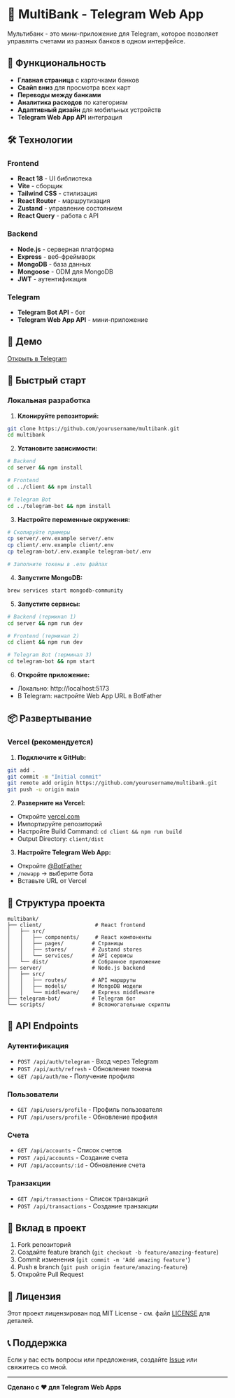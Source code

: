 # 🏦 MultiBank - Telegram Web App

Мультибанк - это мини-приложение для Telegram, которое позволяет управлять счетами из разных банков в одном интерфейсе.

## 🚀 Функциональность

- **Главная страница** с карточками банков
- **Свайп вниз** для просмотра всех карт
- **Переводы между банками**
- **Аналитика расходов** по категориям
- **Адаптивный дизайн** для мобильных устройств
- **Telegram Web App API** интеграция

## 🛠️ Технологии

### Frontend
- **React 18** - UI библиотека
- **Vite** - сборщик
- **Tailwind CSS** - стилизация
- **React Router** - маршрутизация
- **Zustand** - управление состоянием
- **React Query** - работа с API

### Backend
- **Node.js** - серверная платформа
- **Express** - веб-фреймворк
- **MongoDB** - база данных
- **Mongoose** - ODM для MongoDB
- **JWT** - аутентификация

### Telegram
- **Telegram Bot API** - бот
- **Telegram Web App API** - мини-приложение

## 📱 Демо

[Открыть в Telegram](https://t.me/MultibankYo_bot/multibank)

## 🚀 Быстрый старт

### Локальная разработка

1. **Клонируйте репозиторий:**
```bash
git clone https://github.com/yourusername/multibank.git
cd multibank
```

2. **Установите зависимости:**
```bash
# Backend
cd server && npm install

# Frontend
cd ../client && npm install

# Telegram Bot
cd ../telegram-bot && npm install
```

3. **Настройте переменные окружения:**
```bash
# Скопируйте примеры
cp server/.env.example server/.env
cp client/.env.example client/.env
cp telegram-bot/.env.example telegram-bot/.env

# Заполните токены в .env файлах
```

4. **Запустите MongoDB:**
```bash
brew services start mongodb-community
```

5. **Запустите сервисы:**
```bash
# Backend (терминал 1)
cd server && npm run dev

# Frontend (терминал 2)
cd client && npm run dev

# Telegram Bot (терминал 3)
cd telegram-bot && npm start
```

6. **Откройте приложение:**
- Локально: http://localhost:5173
- В Telegram: настройте Web App URL в BotFather

## 📦 Развертывание

### Vercel (рекомендуется)

1. **Подключите к GitHub:**
```bash
git add .
git commit -m "Initial commit"
git remote add origin https://github.com/yourusername/multibank.git
git push -u origin main
```

2. **Разверните на Vercel:**
- Откройте [vercel.com](https://vercel.com)
- Импортируйте репозиторий
- Настройте Build Command: `cd client && npm run build`
- Output Directory: `client/dist`

3. **Настройте Telegram Web App:**
- Откройте [@BotFather](https://t.me/BotFather)
- `/newapp` → выберите бота
- Вставьте URL от Vercel

## 📁 Структура проекта

```
multibank/
├── client/                 # React frontend
│   ├── src/
│   │   ├── components/     # React компоненты
│   │   ├── pages/         # Страницы
│   │   ├── stores/        # Zustand stores
│   │   └── services/      # API сервисы
│   └── dist/              # Собранное приложение
├── server/                # Node.js backend
│   ├── src/
│   │   ├── routes/        # API маршруты
│   │   ├── models/        # MongoDB модели
│   │   └── middleware/    # Express middleware
├── telegram-bot/          # Telegram бот
└── scripts/               # Вспомогательные скрипты
```

## 🔧 API Endpoints

### Аутентификация
- `POST /api/auth/telegram` - Вход через Telegram
- `POST /api/auth/refresh` - Обновление токена
- `GET /api/auth/me` - Получение профиля

### Пользователи
- `GET /api/users/profile` - Профиль пользователя
- `PUT /api/users/profile` - Обновление профиля

### Счета
- `GET /api/accounts` - Список счетов
- `POST /api/accounts` - Создание счета
- `PUT /api/accounts/:id` - Обновление счета

### Транзакции
- `GET /api/transactions` - Список транзакций
- `POST /api/transactions` - Создание транзакции

## 🤝 Вклад в проект

1. Fork репозиторий
2. Создайте feature branch (`git checkout -b feature/amazing-feature`)
3. Commit изменения (`git commit -m 'Add amazing feature'`)
4. Push в branch (`git push origin feature/amazing-feature`)
5. Откройте Pull Request

## 📄 Лицензия

Этот проект лицензирован под MIT License - см. файл [LICENSE](LICENSE) для деталей.

## 📞 Поддержка

Если у вас есть вопросы или предложения, создайте [Issue](https://github.com/yourusername/multibank/issues) или свяжитесь со мной.

---

**Сделано с ❤️ для Telegram Web Apps**